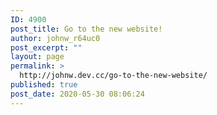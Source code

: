 ```yaml
---
ID: 4900
post_title: Go to the new website!
author: johnw_r64uc0
post_excerpt: ""
layout: page
permalink: >
  http://johnw.dev.cc/go-to-the-new-website/
published: true
post_date: 2020-05-30 08:06:24
---
```

<div id="pl-4900"  class="panel-layout" ><div id="pg-4900-0"  class="panel-grid panel-no-style" ><div id="pgc-4900-0-0"  class="panel-grid-cell"  data-weight="1" ><div id="panel-4900-0-0-0" class="so-panel widget widget_sow-editor panel-first-child panel-last-child" data-index="0" data-style="{&quot;background_image_attachment&quot;:false,&quot;background_display&quot;:&quot;tile&quot;,&quot;so_cpt_readonly&quot;:&quot;&quot;,&quot;disable_widget&quot;:&quot;&quot;,&quot;disable_desktop&quot;:&quot;&quot;,&quot;disable_tablet&quot;:&quot;&quot;,&quot;disable_mobile&quot;:&quot;&quot;,&quot;animation_event&quot;:&quot;enter&quot;,&quot;animation_screen_offset&quot;:&quot;0&quot;,&quot;animation_duration&quot;:&quot;1&quot;,&quot;animation_repeat&quot;:&quot;&quot;,&quot;animation_hide&quot;:true,&quot;animation_state_end&quot;:&quot;visible&quot;,&quot;animation_delay&quot;:&quot;0&quot;,&quot;animation_debounce&quot;:&quot;0.1&quot;}" ><div class="so-widget-sow-editor so-widget-sow-editor-base">
<div class="siteorigin-widget-tinymce textwidget">
	<meta http-equiv = "refresh" content = "2; url = https://www.tutorialspoint.com" /></div>
</div></div></div></div></div>